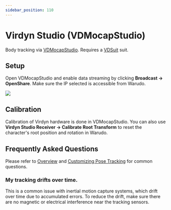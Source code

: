 ```yaml
---
sidebar_position: 110
---
```


# Virdyn Studio (VDMocapStudio)

Body tracking via [VDMocapStudio](https://www.virdynm.com/virdyn-vdmocap-studio-motion-capture-software-system-for-vdsuit-full-product/). Requires a [VDSuit](https://www.virdynm.com/virdyn-vdsuit-full-for-full-body-function-inertia-motion-capture-suit-product/) suit.

## Setup

Open VDMocapStudio and enable data streaming by clicking **Broadcast → OpenShare**. Make sure the IP selected is accessible from Warudo.

![](/doc-img/en-virdyn-1.png)

## Calibration

Calibration of Virdyn hardware is done in VDMocapStudio. You can also use **Virdyn Studio Receiver → Calibrate Root Transform** to reset the character's root position and rotation in Warudo.

## Frequently Asked Questions

Please refer to [Overview](overview#FAQ) and [Customizing Pose Tracking](body-tracking#FAQ) for common questions.

### My tracking drifts over time.

This is a common issue with inertial motion capture systems, which drift over time due to accumulated errors. To reduce the drift, make sure there are no magnetic or electrical interference near the tracking sensors.
